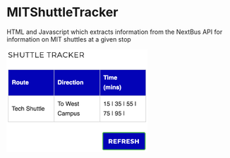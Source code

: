 # MITShuttleTracker
HTML and Javascript which extracts information from the NextBus API for information on MIT shuttles at a given stop

<img src="ShuttleTracker_image.png" width="320">
